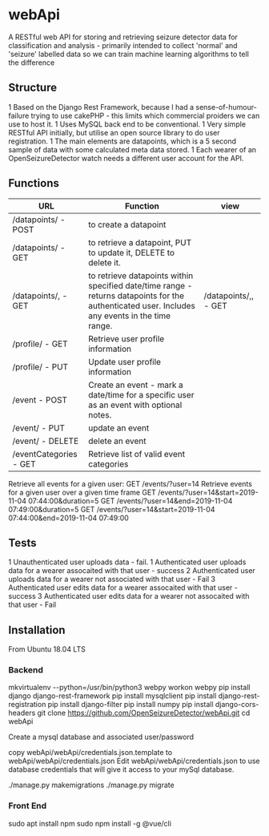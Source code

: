 # webApi
A RESTful web API for storing and retrieving seizure detector data for classification and analysis - primarily intended to collect 'normal' and 'seizure' labelled data so we can train machine learning algorithms to tell the difference

## Structure
 1 Based on the Django Rest Framework, because I had a sense-of-humour-failure trying to use cakePHP - this limits which commercial proiders we can use to
 host it.
 1 Uses MySQL back end to be conventional.
 1 Very simple RESTful API initially, but utilise an open source library
 to do user registration.
 1 The main elements are datapoints, which is a 5 second sample of data with some calculated meta data stored.
 1 Each wearer of an OpenSeizureDetector watch needs a different user account
 for the API.

## Functions
| URL                                             | Function                                                                                                 | view                                                                                                                                                                                                     |
| ---                                             | --------                                                                                                 | -                                                                                                                                                                                                        |
| /datapoints/ - POST                             | to create a datapoint                                                         |                                                    |
| /datapoints/<id> - GET                          | to retrieve a datapoint, PUT to update it, DELETE to delete it.                                         
| /datapoints/<startDateTime>,<endDateTime> - GET | to retrieve datapoints within specified date/time range - returns datapoints for the authenticated user.  Includes any events in the time range. | /datapoints/<userId>,<startDateTime>,<endDateTime> - GET | to retrieve datapoints within specified date/time range - for the specified user - must be autenticated as an admin or analyst user to do this. | |
| /profile/<userId> - GET | Retrieve user profile information |
| /profile/<userId> - PUT | Update user profile information |
| /event - POST | Create an event - mark a date/time for a specific user as an event with optional notes. |
| /event/<id> - PUT | update an event |
| /event/<id> - DELETE | delete an event
| /eventCategories - GET | Retrieve list of valid event categories |

Retrieve all events for a given user:
GET /events/?user=14
Retrieve events for a given user over a given time frame
GET /events/?user=14&start=2019-11-04 07:44:00&duration=5
GET /events/?user=14&end=2019-11-04 07:49:00&duration=5
GET /events/?user=14&start=2019-11-04 07:44:00&end=2019-11-04 07:49:00
  
## Tests
  1 Unauthenticated user uploads data - fail.
  1 Authenticated user uploads data for a wearer assocaited with that user - success
  2 Authenticated user uploads data for a wearer not associated with that user - Fail
  3 Authenticated user edits data for a wearer assocaited with that user - success
  3 Authenticated user edits data for a wearer not assocaited with that user - Fail


## Installation
From Ubuntu 18.04 LTS

### Backend
mkvirtualenv --python=/usr/bin/python3 webpy
workon webpy
pip install django django-rest-framework
pip install mysqlclient
pip install django-rest-registration
pip install django-filter
pip install numpy
pip install django-cors-headers
git clone https://github.com/OpenSeizureDetector/webApi.git
cd webApi

Create a mysql database and associated user/password

copy webApi/webApi/credentials.json.template to webApi/webApi/credentials.json
Edit webApi/webApi/credentials.json to use database credentials that will give
it access to your mySql database.

./manage.py makemigrations
./manage.py migrate


### Front End
sudo apt install npm
sudo npm install -g @vue/cli

